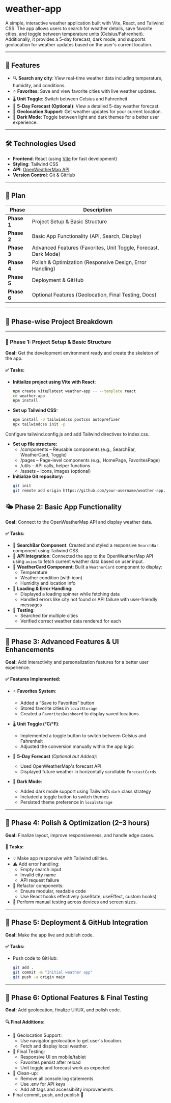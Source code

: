 # weather-app
A simple, interactive weather application built with Vite, React, and Tailwind CSS. The app allows users to search for weather details, save favorite cities, and toggle between temperature units (Celsius/Fahrenheit). Additionally, it provides a 5-day forecast, dark mode, and supports geolocation for weather updates based on the user's current location.

---

## 🌟 Features

- 🔍 **Search any city**: View real-time weather data including temperature, humidity, and conditions.
- ⭐ **Favorites**: Save and view favorite cities with live weather updates.
- 🌡️ **Unit Toggle**: Switch between Celsius and Fahrenheit.
- 📅 **5-Day Forecast (Optional)**: View a detailed 5-day weather forecast.
- 📍 **Geolocation Support**: Get weather updates for your current location.
- 🌙 **Dark Mode**: Toggle between light and dark themes for a better user experience.

---

## 🛠️ Technologies Used

- **Frontend**: React (using [Vite](https://vitejs.dev/) for fast development)
- **Styling**: Tailwind CSS
- **API**: [OpenWeatherMap API](https://openweathermap.org/api)
- **Version Control**: Git & GitHub

---

## 📅 Plan 

| Phase | Description | 
|-------|-------------|
| **Phase 1** | Project Setup & Basic Structure | 
| **Phase 2** | Basic App Functionality (API, Search, Display) | 
| **Phase 3** | Advanced Features (Favorites, Unit Toggle, Forecast, Dark Mode) | 
| **Phase 4** | Polish & Optimization (Responsive Design, Error Handling) |
| **Phase 5** | Deployment & GitHub |
| **Phase 6** | Optional Features (Geolocation, Final Testing, Docs) |

---

## 📅 Phase-wise Project Breakdown

---

### 🚧 Phase 1: Project Setup & Basic Structure 

**Goal:** Get the development environment ready and create the skeleton of the app.

#### ✅ Tasks:
- **Initialize project using Vite with React:**
  ```bash
  npm create vite@latest weather-app -- --template react
  cd weather-app
  npm install
- **Set up Tailwind CSS:**
  ```bash
  npm install -D tailwindcss postcss autoprefixer
  npx tailwindcss init -p

Configure tailwind.config.js and add Tailwind directives to index.css.
- **Set up file structure:**
  - /components – Reusable components (e.g., SearchBar, WeatherCard, Toggle)
  - /pages – Page-level components (e.g., HomePage, FavoritesPage)
  - /utils – API calls, helper functions
  - /assets – Icons, images (optional)
- **Initialize Git repository:**
  ```bash
  git init
  git remote add origin https://github.com/your-username/weather-app.git

## 🌤️ Phase 2: Basic App Functionality 

**Goal:** Connect to the OpenWeatherMap API and display weather data.

#### ✅ Tasks:

- 🔧 **SearchBar Component**: Created and styled a responsive `SearchBar` component using Tailwind CSS.
- 🔧 **API Integration**: Connected the app to the OpenWeatherMap API using `axios` to fetch current weather data based on user input.
- 🔧 **WeatherCard Component**: Built a `WeatherCard` component to display:
  - Temperature
  - Weather condition (with icon)
  - Humidity and location info
- 🔧 **Loading & Error Handling**: 
  - Displayed a loading spinner while fetching data
  - Handled errors like city not found or API failure with user-friendly messages
- 🧪 **Testing**:
  - Searched for multiple cities
  - Verified correct weather data rendered for each

---

## 🌈 Phase 3: Advanced Features & UI Enhancements 

**Goal:** Add interactivity and personalization features for a better user experience.

#### ✅ Features Implemented:

- ⭐ **Favorites System**:
  - Added a “Save to Favorites” button
  - Stored favorite cities in `localStorage`
  - Created a `FavoritesDashboard` to display saved locations

- 🌡️ **Unit Toggle (°C/°F)**:
  - Implemented a toggle button to switch between Celsius and Fahrenheit
  - Adjusted the conversion manually within the app logic

- 📅 **5-Day Forecast** *(Optional but Added)*:
  - Used OpenWeatherMap's forecast API
  - Displayed future weather in horizontally scrollable `ForecastCards`

- 🌙 **Dark Mode**:
  - Added dark mode support using Tailwind’s `dark` class strategy
  - Included a toggle button to switch themes
  - Persisted theme preference in `localStorage`

---
## 📱 Phase 4: Polish & Optimization (2–3 hours)
**Goal:** Finalize layout, improve responsiveness, and handle edge cases.

#### 🧼 Tasks:
- 💡 Make app responsive with Tailwind utilities.
- ⚠️ Add error handling:
  - Empty search input
  - Invalid city name
  - API request failure
- 🔄 Refactor components:
  - Ensure modular, readable code
  - Use React hooks effectively (useState, useEffect, custom hooks)
- 🧪 Perform manual testing across devices and screen sizes.

---

## 🚀 Phase 5: Deployment & GitHub Integration 
**Goal:** Make the app live and publish code.
#### ✅ Tasks:
- Push code to GitHub:
  ```bash
  git add .
  git commit -m "Initial weather app"
  git push -u origin main

--- 

## 🧪 Phase 6: Optional Features & Final Testing 
**Goal:** Add geolocation, finalize UI/UX, and polish code.
#### 🔍 Final Additions:
- 📍 Geolocation Support:
  - Use navigator.geolocation to get user's location.
  - Fetch and display local weather.
- 🔁 Final Testing:
  - Responsive UI on mobile/tablet
  - Favorites persist after reload
  - Unit toggle and forecast work as expected
- 🧼 Clean-up:
  - Remove all console.log statements
  - Use .env for API keys
  - Add alt tags and accessibility improvements
- Final commit, push, and publish 🚀

